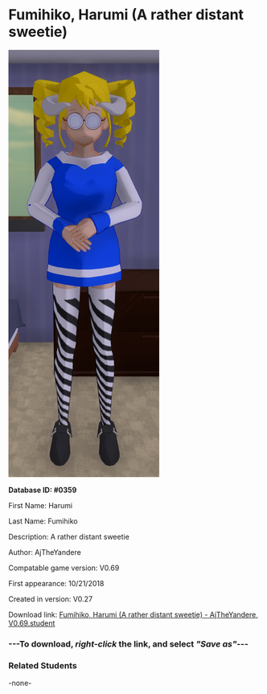 # Fumihiko, Harumi (A rather distant sweetie)

<img src="../../Files/Images/Fumihiko, Harumi (A rather distant sweetie).png" title="Fumihiko, Harumi (A rather distant sweetie) - AjTheYandere, V0.69">

**Database ID: #0359**

First Name: Harumi

Last Name: Fumihiko

Description: A rather distant sweetie

Author: AjTheYandere

Compatable game version: V0.69

First appearance: 10/21/2018

Created in version: V0.27

Download link: <a href="https://raw.githubusercontent.com/Arbiter1223/Daigaku-Gurashi-Custom-Students/master/Files/Student%20Files/Fumihiko%2C%20Harumi%20(A%20rather%20distant%20sweetie)%20-%20AjTheYandere%2C%20V0.69.student">Fumihiko, Harumi (A rather distant sweetie) - AjTheYandere, V0.69.student</a>

### ---**To download, _right-click_ the link, and select _"Save as"_**---

### Related Students

-none-
